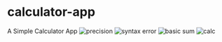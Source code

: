 # calculator-app
A Simple Calculator App
![precision](https://user-images.githubusercontent.com/60463836/167301242-e299065b-5aa0-4117-8595-6bed9e30c448.PNG)
![syntax error](https://user-images.githubusercontent.com/60463836/167301250-971b2cba-cd00-4071-8770-449f8081ba4e.PNG)
![basic sum](https://user-images.githubusercontent.com/60463836/167301266-5ac3cde4-af90-47a6-8bcc-9d5c36d08495.PNG)
![calc](https://user-images.githubusercontent.com/60463836/167301270-6b925470-4a42-4f9e-9779-a3f3898fe5f1.PNG)
